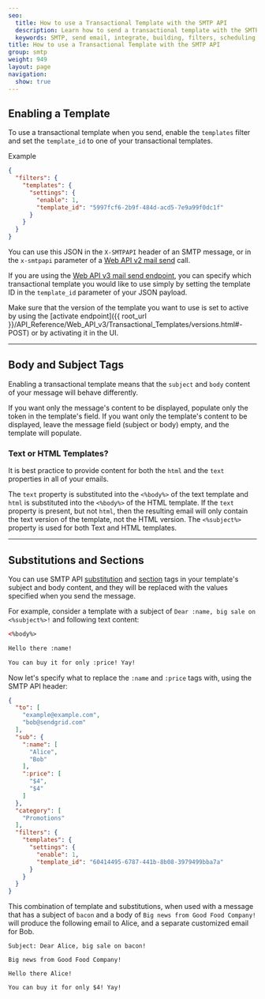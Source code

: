 ```yaml
---
seo:
  title: How to use a Transactional Template with the SMTP API
  description: Learn how to send a transactional template with the SMTP API.
  keywords: SMTP, send email, integrate, building, filters, scheduling, substitution, suppression groups, unique arguments, recipients, transactional template
title: How to use a Transactional Template with the SMTP API
group: smtp
weight: 949
layout: page
navigation:
  show: true
---
```


## 	Enabling a Template

To use a transactional template when you send, enable the `templates`
filter and set the `template_id` to one of your transactional templates.

Example
```json
{
  "filters": {
    "templates": {
      "settings": {
        "enable": 1,
        "template_id": "5997fcf6-2b9f-484d-acd5-7e9a99f0dc1f"
      }
    }
  }
}
```

You can use this JSON in the `X-SMTPAPI` header of an SMTP message, or in
the `x-smtpapi` parameter of a [Web API v2 mail send]({{root_url}}/API_Reference/Web_API/mail.html#-send) call.

If you are using the [Web API v3 mail send endpoint]({{root_url}}/API_Reference/Web_API_v3/Mail/index.html), you can specify which transactional template you would like to use simply by setting the template ID in the `template_id` parameter of your JSON payload.

<call-out>

Make sure that the version of the template you want to use is set to active
by using the [activate endpoint]({{ root_url }}/API_Reference/Web_API_v3/Transactional_Templates/versions.html#-POST) or by activating it in the
UI.

</call-out>

* * * * *

## 	Body and Subject Tags

Enabling a transactional template means that the `subject` and `body`
content of your message will behave differently.

If you want only the message's content to be displayed, populate only the token in the template's field.
If you want only the template's content to be displayed, leave the message field (subject or body) empty, and the template will populate.

 ### 	Text or HTML Templates?

<call-out>

It is best practice to provide content for both the ```html``` and the ```text``` properties in all of your emails.

</call-out>

The ```text``` property is substituted into the `<%body%>` of the text template and ```html``` is substituted into the `<%body%>` of the HTML template. If the ```text``` property is present, but not ```html```, then the resulting email will only contain the text version of the template, not the HTML version. The `<%subject%>` property is used for both Text and HTML templates.

* * * * *

## 	Substitutions and Sections

You can use SMTP API
[substitution]({{root_url}}/for-developers/sending-email/substitution-tags/)
and [section]({{root_url}}/for-developers/sending-email/section-tags/)
tags in your template's subject and body content, and they will be replaced with the values
specified when you send the message.

For example, consider a template with a subject of `Dear :name, big sale on <%subject%>!` and following text content:

```html
<%body%>

Hello there :name!

You can buy it for only :price! Yay!
```

Now let's specify what to replace the `:name` and `:price` tags with,
using the SMTP API header:

```json
{
  "to": [
    "example@example.com",
    "bob@sendgrid.com"
  ],
  "sub": {
    ":name": [
      "Alice",
      "Bob"
    ],
    ":price": [
      "$4",
      "$4"
    ]
  },
  "category": [
    "Promotions"
  ],
  "filters": {
    "templates": {
      "settings": {
        "enable": 1,
        "template_id": "60414495-6787-441b-8b08-3979499bba7a"
      }
    }
  }
}
```

This combination of template and substitutions, when used with a message
that has a subject of `bacon` and a body of `Big news from Good Food
Company!` will produce the following email to Alice, and a separate
customized email for Bob.

```
Subject: Dear Alice, big sale on bacon!

Big news from Good Food Company!

Hello there Alice!

You can buy it for only $4! Yay!
```
